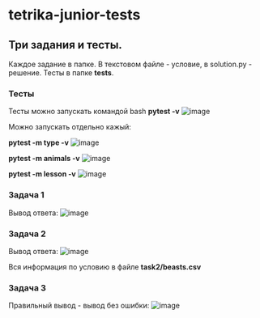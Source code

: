 # tetrika-junior-tests


## Три задания и тесты.
Каждое задание в папке. В текстовом файле - условие, в solution.py - решение. Тесты в папке **tests**.


### Тесты

Тесты можно запускать командой bash **pytest -v**
![image](https://github.com/user-attachments/assets/98b8efcc-f1e7-4fb0-ba29-5a3dbfdb5a29)

Можно запускать отдельно кажый:

**pytest -m type -v**
![image](https://github.com/user-attachments/assets/a39a61e0-2a7a-482b-ad6d-7d089b5a3cb0)

**pytest -m animals -v**
![image](https://github.com/user-attachments/assets/67147e8e-f038-45fe-bbad-d5d7c9b8f5b2)

**pytest -m lesson -v**
![image](https://github.com/user-attachments/assets/cbc8612a-f03c-4e2c-a698-109a19f9b9b0)

### Задача 1

Вывод ответа:
![image](https://github.com/user-attachments/assets/3be0e138-4a40-4fde-bdb2-21ca0598a627)

### Задача 2

Вывод ответа:
![image](https://github.com/user-attachments/assets/2e9184fb-1074-4c08-8887-677b7aea42f8)

Вся информация по условию в файле **task2/beasts.csv**

### Задача 3

Правильный вывод - вывод без ошибки:
![image](https://github.com/user-attachments/assets/9479ded3-464d-41ba-9c9a-8b03237a07b7)








